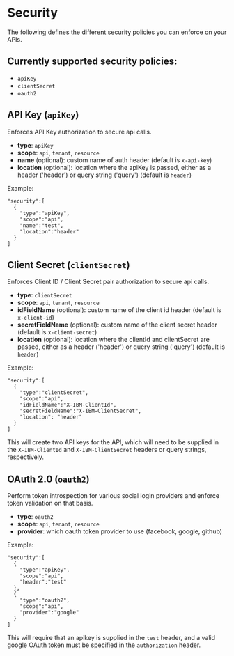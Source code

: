 <!--
#
# Licensed to the Apache Software Foundation (ASF) under one or more
# contributor license agreements.  See the NOTICE file distributed with
# this work for additional information regarding copyright ownership.
# The ASF licenses this file to You under the Apache License, Version 2.0
# (the "License"); you may not use this file except in compliance with
# the License.  You may obtain a copy of the License at
#
#     http://www.apache.org/licenses/LICENSE-2.0
#
# Unless required by applicable law or agreed to in writing, software
# distributed under the License is distributed on an "AS IS" BASIS,
# WITHOUT WARRANTIES OR CONDITIONS OF ANY KIND, either express or implied.
# See the License for the specific language governing permissions and
# limitations under the License.
#
-->

Security
==============
The following defines the different security policies you can enforce on your APIs.

## Currently supported security policies:
- `apiKey`
- `clientSecret`
- `oauth2`

## API Key (`apiKey`)

Enforces API Key authorization to secure api calls.

- **type**: `apiKey`
- **scope**: `api`, `tenant`, `resource`
- **name** (optional): custom name of auth header (default is `x-api-key`)
- **location** (optional): location where the apiKey is passed, either as a header ('header') or query string ('query') (default is `header`)

Example:
```
"security":[
  {
    "type":"apiKey",
    "scope":"api",
    "name":"test",
    "location":"header"
  }
]
```

## Client Secret (`clientSecret`)

Enforces Client ID / Client Secret pair authorization to secure api calls.
- **type**: `clientSecret`
- **scope**: `api`, `tenant`, `resource`
- **idFieldName** (optional): custom name of the client id header (default is `x-client-id`)
- **secretFieldName** (optional): custom name of the client secret header (default is `x-client-secret`)
- **location** (optional): location where the clientId and clientSecret are passed, either as a header ('header') or query string ('query') (default is `header`)

Example:
```
"security":[
  {
    "type":"clientSecret",
    "scope":"api",
    "idFieldName":"X-IBM-ClientId",
    "secretFieldName":"X-IBM-ClientSecret",
    "location": "header"
  }
]
```

This will create two API keys for the API, which will need to be supplied in the `X-IBM-ClientId` and `X-IBM-ClientSecret` headers or query strings, respectively.

## OAuth 2.0 (`oauth2`)

Perform token introspection for various social login providers and enforce token validation on that basis.

- **type**: `oauth2`
- **scope**: `api`, `tenant`, `resource`
- **provider**: which oauth token provider to use (facebook, google, github)

Example:
```
"security":[
  {
    "type":"apiKey",
    "scope":"api",
    "header":"test"
  },
  {
    "type":"oauth2",
    "scope":"api",
    "provider":"google"
  }
]
```

This will require that an apikey is supplied in the `test` header, and a valid google OAuth token must be specified in the `authorization` header.
